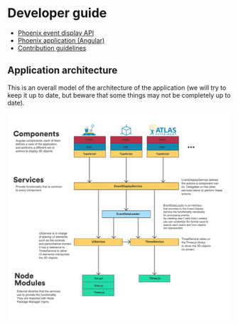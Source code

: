 # Developer guide

* [Phoenix event display API](../packages/phoenix-event-display/)
* [Phoenix application (Angular)](../packages/phoenix-ng/)
* [Contribution guidelines](../CONTRIBUTING.md)

## Application architecture

This is an overall model of the architecture of the application (we will try to keep it up to date, but beware that some things may not be completely up to date).

![Architecture model](images/architecture.svg "Phoenix architecture")
